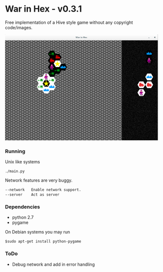 # War in Hex - v0.3.1

Free implementation of a Hive style game without any copyright code/images.

![Screenshot of War in Hex](Screenshot.png?raw=true "War in Hex in action")

### Running

Unix like systems

```
./main.py
```

Network features are very buggy.

```
--network   Enable network support.
--server    Act as server
```

### Dependencies

* python 2.7
* pygame

On Debian systems you may run

```
$sudo apt-get install python-pygame
```

### ToDo

* Debug network and add in error handling
